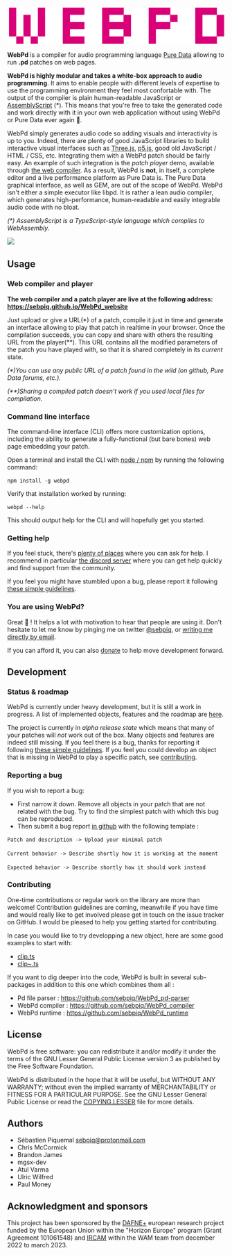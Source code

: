 <p align="center">
  <img src="webpd.png" />
</p>

<!-- intro start -->

**WebPd** is a compiler for audio programming language [Pure Data](https://puredata.info/) allowing to run **.pd** patches on web pages. 

**WebPd is highly modular and takes a white-box approach to audio programming**. It aims to enable people with different levels of expertise to use the programming environment they feel most confortable with. The output of the compiler is plain human-readable JavaScript or [AssemblyScript](https://www.assemblyscript.org/) (*). This means that you're free to take the generated code and work directly with it in your own web application without using WebPd or Pure Data ever again 🌈.

<!-- intro end -->

WebPd simply generates audio code so adding visuals and interactivity is up to you. Indeed, there are plenty of good JavaScript libraries to build interactive visual interfaces such as [Three.js](https://threejs.org/), [p5.js](https://p5js.org/), good old JavaScript / HTML / CSS, etc. Integrating them with a WebPd patch should be fairly easy. An example of such integration is the *patch player* demo, available through [the web compiler](#using-the-web-compiler). As a result, WebPd is **not**, in itself, a complete editor and a live performance platform as Pure Data is. The Pure Data graphical interface, as well as GEM, are out of the scope of WebPd. WebPd isn't either a simple executor like libpd. It is rather a lean audio compiler, which generates high-performance, human-readable and easily integrable audio code with no bloat.

*(\*) AssemblyScript is a TypeScript-style language which compiles to WebAssembly.*

[![](https://img.shields.io/static/v1?label=Sponsor&message=%E2%9D%A4&logo=GitHub&color=%23ed00d9)](https://github.com/sponsors/sebpiq)

## Usage

<span id="using-the-web-compiler"><span>

### Web compiler and player

**The web compiler and a patch player are live at the following address: https://sebpiq.github.io/WebPd_website**

Just upload or give a URL(*) of a patch, compile it just in time and generate an interface allowing to play that patch in realtime in your browser. Once the compilation succeeds, you can copy and share with others the resulting URL from the player(**). This URL contains all the modified parameters of the patch you have played with, so that it is shared completely in its *current* state.

*(\*)You can use any public URL of a patch found in the wild (on github, Pure Data forums, etc.).*

*(\*\*)Sharing a compiled patch doesn't work if you used local files for compilation.*

<span id="using-the-cli"><span>

### Command line interface

The command-line interface (CLI) offers more customization options, including the ability to generate a fully-functional (but bare bones) web page embedding your patch.

Open a terminal and install the CLI with [node / npm](https://nodejs.org/) by running the following command:

```
npm install -g webpd
```

Verify that installation worked by running:

```
webpd --help
```

This should output help for the CLI and will hopefully get you started.


### Getting help

If you feel stuck, there's [plenty of places](https://puredata.info/community) where you can ask for help. I recommend in particular [the discord server](https://discord.gg/AZ43djV) where you can get help quickly and find support from the community.

If you feel you might have stumbled upon a bug, please report it following [these simple guidelines](#reporting-a-bug).

### You are using WebPd?

Great 🌱 ! It helps a lot with motivation to hear that people are using it. Don't hesitate to let me know by pinging me on twitter [@sebpiq](https://twitter.com/sebpiq), or [writing me directly by email](https://second-hander.com/).


If you can afford it, you can also [donate](https://opencollective.com/webpd) to help move development forward.


## Development

### Status & roadmap

WebPd is currently under heavy development, but it is still a work in progress. A list of implemented objects, features and the roadmap are [here](https://github.com/sebpiq/WebPd/blob/main/ROADMAP.md).

The project is currently in *alpha release state* which means that many of your patches will *not* work out of the box. Many objects and features are indeed still missing. If you feel there is a bug, thanks for reporting it following [these simple guidelines](#reporting-a-bug). If you feel you could develop an object that is missing in WebPd to play a specific patch, see [contributing](#contributing).

<span id="reporting-a-bug"><span>

### Reporting a bug

If you wish to report a bug:

- First narrow it down. Remove all objects in your patch that are not related with the bug. Try to find the simplest patch with which this bug can be reproduced.
- Then submit a bug report [in github](https://github.com/sebpiq/WebPd/issues) with the following template :

```
Patch and description -> Upload your minimal patch

Current behavior -> Describe shortly how it is working at the moment

Expected behavior -> Describe shortly how it should work instead
```

<span id="contributing"><span>

### Contributing


One-time contributions or regular work on the library are more than welcome! Contribution guidelines are coming, meanwhile if you have time and would really like to get involved please get in touch on the issue tracker on GitHub. I would be pleased to help you getting started for contributing.

In case you would like to try developping a new object, here are some good examples to start with:

- [clip.ts](https://github.com/sebpiq/WebPd/blob/develop/src/nodes/nodes/clip.ts)
- [clip~.ts](https://github.com/sebpiq/WebPd/blob/develop/src/nodes/nodes/clip~.ts)

If you want to dig deeper into the code, WebPd is built in several sub-packages in addition to this one which combines them all : 

- Pd file parser : https://github.com/sebpiq/WebPd_pd-parser
- WebPd compiler : https://github.com/sebpiq/WebPd_compiler
- WebPd runtime : https://github.com/sebpiq/WebPd_runtime


## License

WebPd is free software: you can redistribute it and/or modify it under the terms of the GNU Lesser General Public License version 3 as published by the Free Software Foundation.

WebPd is distributed in the hope that it will be useful, but WITHOUT ANY WARRANTY; without even the implied warranty of MERCHANTABILITY or FITNESS FOR A PARTICULAR PURPOSE. See the
GNU Lesser General Public License or read the [COPYING.LESSER](https://github.com/sebpiq/WebPd/blob/main/COPYING.LESSER) file for more details.


## Authors

- Sébastien Piquemal <sebpiq@protonmail.com>
- Chris McCormick
- Brandon James
- mgsx-dev
- Atul Varma
- Ulric Wilfred
- Paul Money


## Acknowledgment and sponsors

This project has been sponsored by the [DAFNE+](https://dafneplus.eu/) european research project funded by the European Union within the "Horizon Europe" program (Grant Agreement 101061548) and [IRCAM](https://www.ircam.fr) within the WAM team from december 2022 to march 2023.